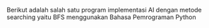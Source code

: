 Berikut adalah salah satu program implementasi AI 
dengan metode searching yaitu BFS
menggunakan Bahasa Pemrograman Python
